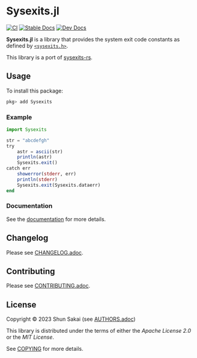 <!--
SPDX-FileCopyrightText: 2023 Shun Sakai

SPDX-License-Identifier: Apache-2.0 OR MIT
-->

# Sysexits.jl

[![CI][ci-badge]][ci-url]
[![Stable Docs][stable-docs-badge]][stable-docs-url]
[![Dev Docs][dev-docs-badge]][dev-docs-url]

**Sysexits.jl** is a library that provides the system exit code constants as
defined by [`<sysexits.h>`].

This library is a port of [sysexits-rs].

## Usage

To install this package:

```julia
pkg> add Sysexits
```

### Example

```julia
import Sysexits

str = "abcdefgh"
try
    astr = ascii(str)
    println(astr)
    Sysexits.exit()
catch err
    showerror(stderr, err)
    println(stderr)
    Sysexits.exit(Sysexits.dataerr)
end
```

### Documentation

See the [documentation][stable-docs-url] for more details.

## Changelog

Please see [CHANGELOG.adoc].

## Contributing

Please see [CONTRIBUTING.adoc].

## License

Copyright &copy; 2023 Shun Sakai (see [AUTHORS.adoc])

This library is distributed under the terms of either the _Apache License 2.0_
or the _MIT License_.

See [COPYING] for more details.

[ci-badge]: https://img.shields.io/github/actions/workflow/status/sorairolake/Sysexits.jl/CI.yaml?branch=develop&label=CI&logo=github&style=for-the-badge
[ci-url]: https://github.com/sorairolake/Sysexits.jl/actions?query=branch%3Adevelop+workflow%3ACI++
[stable-docs-badge]: https://img.shields.io/badge/docs-stable-blue?style=for-the-badge
[stable-docs-url]: https://sorairolake.github.io/Sysexits.jl/stable/
[dev-docs-badge]: https://img.shields.io/badge/docs-dev-blue?style=for-the-badge
[dev-docs-url]: https://sorairolake.github.io/Sysexits.jl/dev/
[`<sysexits.h>`]: https://man.openbsd.org/sysexits
[sysexits-rs]: https://crates.io/crates/sysexits
[CHANGELOG.adoc]: CHANGELOG.adoc
[CONTRIBUTING.adoc]: CONTRIBUTING.adoc
[AUTHORS.adoc]: AUTHORS.adoc
[COPYING]: COPYING
